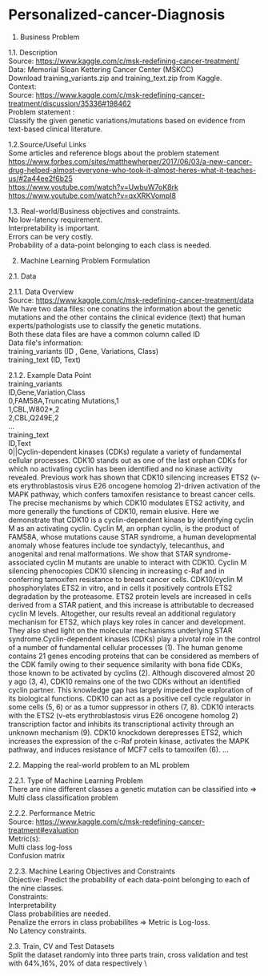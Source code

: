 # Personalized-cancer-Diagnosis

1. Business Problem

1.1. Description\
Source: https://www.kaggle.com/c/msk-redefining-cancer-treatment/ \
Data: Memorial Sloan Kettering Cancer Center (MSKCC) \
Download training_variants.zip and training_text.zip from Kaggle. \
Context: \
Source: https://www.kaggle.com/c/msk-redefining-cancer-treatment/discussion/35336#198462 \
Problem statement : \
Classify the given genetic variations/mutations based on evidence from text-based clinical literature. 

1.2.Source/Useful Links \
Some articles and reference blogs about the problem statement \
https://www.forbes.com/sites/matthewherper/2017/06/03/a-new-cancer-drug-helped-almost-everyone-who-took-it-almost-heres-what-it-teaches-us/#2a44ee2f6b25 \
https://www.youtube.com/watch?v=UwbuW7oK8rk \
https://www.youtube.com/watch?v=qxXRKVompI8 

1.3. Real-world/Business objectives and constraints. \
No low-latency requirement. \
Interpretability is important. \
Errors can be very costly. \
Probability of a data-point belonging to each class is needed.


2. Machine Learning Problem Formulation 

2.1. Data 

2.1.1. Data Overview \
Source: https://www.kaggle.com/c/msk-redefining-cancer-treatment/data \
We have two data files: one conatins the information about the genetic mutations and the other contains the clinical evidence (text) that human experts/pathologists use to classify the genetic mutations. \
Both these data files are have a common column called ID \
Data file's information: \
training_variants (ID , Gene, Variations, Class) \
training_text (ID, Text) 

2.1.2. Example Data Point \
training_variants \
ID,Gene,Variation,Class \
0,FAM58A,Truncating Mutations,1  \
1,CBL,W802*,2  \
2,CBL,Q249E,2  \
... \
training_text \
ID,Text  \
0||Cyclin-dependent kinases (CDKs) regulate a variety of fundamental cellular processes. CDK10 stands out as one of the last orphan CDKs for which no activating cyclin has been identified and no kinase activity revealed. Previous work has shown that CDK10 silencing increases ETS2 (v-ets erythroblastosis virus E26 oncogene homolog 2)-driven activation of the MAPK pathway, which confers tamoxifen resistance to breast cancer cells. The precise mechanisms by which CDK10 modulates ETS2 activity, and more generally the functions of CDK10, remain elusive. Here we demonstrate that CDK10 is a cyclin-dependent kinase by identifying cyclin M as an activating cyclin. Cyclin M, an orphan cyclin, is the product of FAM58A, whose mutations cause STAR syndrome, a human developmental anomaly whose features include toe syndactyly, telecanthus, and anogenital and renal malformations. We show that STAR syndrome-associated cyclin M mutants are unable to interact with CDK10. Cyclin M silencing phenocopies CDK10 silencing in increasing c-Raf and in conferring tamoxifen resistance to breast cancer cells. CDK10/cyclin M phosphorylates ETS2 in vitro, and in cells it positively controls ETS2 degradation by the proteasome. ETS2 protein levels are increased in cells derived from a STAR patient, and this increase is attributable to decreased cyclin M levels. Altogether, our results reveal an additional regulatory mechanism for ETS2, which plays key roles in cancer and development. They also shed light on the molecular mechanisms underlying STAR syndrome.Cyclin-dependent kinases (CDKs) play a pivotal role in the control of a number of fundamental cellular processes (1). The human genome contains 21 genes encoding proteins that can be considered as members of the CDK family owing to their sequence similarity with bona fide CDKs, those known to be activated by cyclins (2). Although discovered almost 20 y ago (3, 4), CDK10 remains one of the two CDKs without an identified cyclin partner. This knowledge gap has largely impeded the exploration of its biological functions. CDK10 can act as a positive cell cycle regulator in some cells (5, 6) or as a tumor suppressor in others (7, 8). CDK10 interacts with the ETS2 (v-ets erythroblastosis virus E26 oncogene homolog 2) transcription factor and inhibits its transcriptional activity through an unknown mechanism (9). CDK10 knockdown derepresses ETS2, which increases the expression of the c-Raf protein kinase, activates the MAPK pathway, and induces resistance of MCF7 cells to tamoxifen (6). ... 

2.2. Mapping the real-world problem to an ML problem 

2.2.1. Type of Machine Learning Problem \
There are nine different classes a genetic mutation can be classified into => Multi class classification problem 

2.2.2. Performance Metric \
Source: https://www.kaggle.com/c/msk-redefining-cancer-treatment#evaluation \
Metric(s): \
Multi class log-loss \
Confusion matrix 

2.2.3. Machine Learing Objectives and Constraints \
Objective: Predict the probability of each data-point belonging to each of the nine classes. \
Constraints: \
Interpretability \
Class probabilities are needed. \
Penalize the errors in class probabilites => Metric is Log-loss. \
No Latency constraints. 

2.3. Train, CV and Test Datasets \
Split the dataset randomly into three parts train, cross validation and test with 64%,16%, 20% of data respectively \
